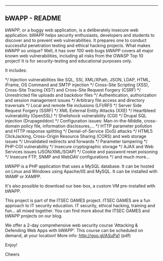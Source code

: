 
--------------
bWAPP - README
--------------

bWAPP, or a buggy web application, is a deliberately insecure web application.
bWAPP helps security enthusiasts, developers and students to discover and to prevent web vulnerabilities.
It prepares one to conduct successful penetration testing and ethical hacking projects.
What makes bWAPP so unique? Well, it has over 100 web bugs
bWAPP covers all major known web vulnerabilities, including all risks from the OWASP Top 10 project!
It is for security-testing and educational purposes only.

It includes:

*/ Injection vulnerabilities like SQL, SSI, XML/XPath, JSON, LDAP, HTML, iFrame, OS Command and SMTP injection
*/ Cross-Site Scripting (XSS), Cross-Site Tracing (XST) and Cross-Site Request Forgery (CSRF)
*/ Unrestricted file uploads and backdoor files
*/ Authentication, authorization and session management issues
*/ Arbitrary file access and directory traversals
*/ Local and remote file inclusions (LFI/RFI)
*/ Server Side Request Forgery (SSRF)
*/ XML External Entity Attacks (XXE)
*/ Heartbleed vulnerability (OpenSSL)
*/ Shellshock vulnerability (CGI)
*/ Drupal SQL injection (Drupageddon)
*/ Configuration issues: Man-in-the-Middle, cross-domain policy file, information disclosures,...
*/ HTTP parameter pollution and HTTP response splitting
*/ Denial-of-Service (DoS) attacks
*/ HTML5 ClickJacking, Cross-Origin Resource Sharing (CORS) and web storage issues
*/ Unvalidated redirects and forwards
*/ Parameter tampering
*/ PHP-CGI vulnerability
*/ Insecure cryptographic storage
*/ AJAX and Web Services issues (JSON/XML/SOAP)
*/ Cookie and password reset poisoning
*/ Insecure FTP, SNMP and WebDAV configurations
*/ and much more...

bWAPP is a PHP application that uses a MySQL database. It can be hosted on Linux and Windows using Apache/IIS and MySQL. It can be installed with WAMP or XAMPP.

It's also possible to download our bee-box, a custom VM pre-installed with bWAPP.

This project is part of the ITSEC GAMES project. ITSEC GAMES are a fun approach to IT security education. 
IT security, ethical hacking, training and fun... all mixed together.
You can find more about the ITSEC GAMES and bWAPP projects on our blog.

We offer a 2-day comprehensive web security course 'Attacking & Defending Web Apps with bWAPP'.
This course can be scheduled on demand, at your location!
More info: http://goo.gl/ASuPa1 (pdf)

Enjoy!

Cheers

